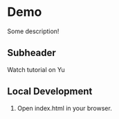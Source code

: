 # Demo

Some description!

## Subheader

Watch tutorial on Yu

## Local Development

1. Open index.html in your browser.
